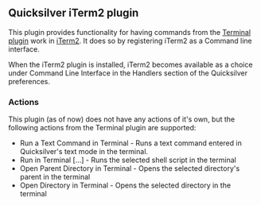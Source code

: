 ## Quicksilver iTerm2 plugin ##

This plugin provides functionality for having commands from the [Terminal
plugin](http://github.com/quicksilver/Terminal-qsplugin) work in
[iTerm2](http://www.iterm2.com/). It does so by registering iTerm2 as a
Command line interface.

When the iTerm2 plugin is installed, iTerm2 becomes available as a choice under
Command Line Interface in the Handlers section of the Quicksilver preferences.

### Actions ###

This plugin (as of now) does not have any actions of it's own, but the
following actions from the Terminal plugin are supported:

 * Run a Text Command in Terminal - Runs a text command entered in Quicksilver's text mode in the terminal.
 * Run in Terminal [...] - Runs the selected shell script in the terminal
 * Open Parent Directory in Terminal - Opens the selected directory's parent in the terminal
 * Open Directory in Terminal - Opens the selected directory in the terminal
